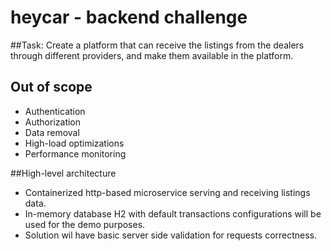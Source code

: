 # heycar - backend challenge

##Task:
Create a platform that can receive the listings from the dealers through different providers, and make them available in the platform.

## Out of scope
* Authentication
* Authorization
* Data removal
* High-load optimizations
* Performance monitoring

##High-level architecture
* Containerized http-based microservice serving and receiving listings data.
* In-memory database H2 with default transactions configurations will be used for the demo purposes.
* Solution wil have basic server side validation for requests correctness.

